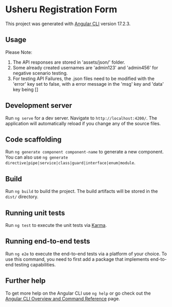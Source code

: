 # Usheru Registration Form

This project was generated with [Angular CLI](https://github.com/angular/angular-cli) version 17.2.3.

## Usage

Please Note:

1. The API responses are stored in 'assets/json/' folder.
2. Some already created usernames are 'admin123' and 'admin456' for negative scenario testing.
3. For testing API Failures, the .json files need to be modified with the 'error' key set to false, with a error message in the 'msg' key and 'data' key being []

## Development server

Run `ng serve` for a dev server. Navigate to `http://localhost:4200/`. The application will automatically reload if you change any of the source files.

## Code scaffolding

Run `ng generate component component-name` to generate a new component. You can also use `ng generate directive|pipe|service|class|guard|interface|enum|module`.

## Build

Run `ng build` to build the project. The build artifacts will be stored in the `dist/` directory.

## Running unit tests

Run `ng test` to execute the unit tests via [Karma](https://karma-runner.github.io).

## Running end-to-end tests

Run `ng e2e` to execute the end-to-end tests via a platform of your choice. To use this command, you need to first add a package that implements end-to-end testing capabilities.

## Further help

To get more help on the Angular CLI use `ng help` or go check out the [Angular CLI Overview and Command Reference](https://angular.io/cli) page.
